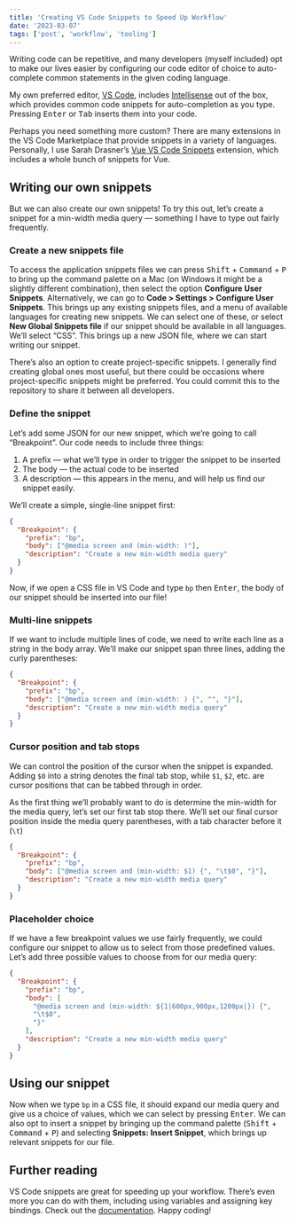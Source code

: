 ```yaml
---
title: 'Creating VS Code Snippets to Speed Up Workflow'
date: '2023-03-07'
tags: ['post', 'workflow', 'tooling']
---
```


Writing code can be repetitive, and many developers (myself included) opt to make our lives easier by configuring our code editor of choice to auto-complete common statements in the given coding language.

My own preferred editor, [VS Code](https://code.visualstudio.com), includes [Intellisense](https://code.visualstudio.com/docs/editor/intellisense) out of the box, which provides common code snippets for auto-completion as you type. Pressing <kbd>Enter</kbd> or <kbd>Tab</kbd> inserts them into your code.

Perhaps you need something more custom? There are many extensions in the VS Code Marketplace that provide snippets in a variety of languages. Personally, I use Sarah Drasner’s [Vue VS Code Snippets](https://marketplace.visualstudio.com/items?itemName=sdras.vue-vscode-snippets) extension, which includes a whole bunch of snippets for Vue.

## Writing our own snippets

But we can also create our own snippets! To try this out, let’s create a snippet for a min-width media query — something I have to type out fairly frequently.

### Create a new snippets file

To access the application snippets files we can press <kbd>Shift</kbd> + <kbd>Command</kbd> + <kbd>P</kbd> to bring up the command palette on a Mac (on Windows it might be a slightly different combination), then select the option **Configure User Snippets**. Alternatively, we can go to **Code > Settings > Configure User Snippets**. This brings up any existing snippets files, and a menu of available languages for creating new snippets. We can select one of these, or select **New Global Snippets file** if our snippet should be available in all languages. We’ll select “CSS”. This brings up a new JSON file, where we can start writing our snippet.

There’s also an option to create project-specific snippets. I generally find creating global ones most useful, but there could be occasions where project-specific snippets might be preferred. You could commit this to the repository to share it between all developers.

### Define the snippet

Let’s add some JSON for our new snippet, which we’re going to call “Breakpoint”. Our code needs to include three things:

1. A prefix — what we’ll type in order to trigger the snippet to be inserted
2. The body — the actual code to be inserted
3. A description — this appears in the menu, and will help us find our snippet easily.

We’ll create a simple, single-line snippet first:

```json
{
  "Breakpoint": {
    "prefix": "bp",
    "body": ["@media screen and (min-width: )"],
    "description": "Create a new min-width media query"
  }
}
```

Now, if we open a CSS file in VS Code and type `bp` then <kbd>Enter</kbd>, the body of our snippet should be inserted into our file!

### Multi-line snippets

If we want to include multiple lines of code, we need to write each line as a string in the body array. We’ll make our snippet span three lines, adding the curly parentheses:

```json
{
  "Breakpoint": {
    "prefix": "bp",
    "body": ["@media screen and (min-width: ) {", "", "}"],
    "description": "Create a new min-width media query"
  }
}
```

### Cursor position and tab stops

We can control the position of the cursor when the snippet is expanded. Adding `$0` into a string denotes the final tab stop, while `$1`, `$2`, etc. are cursor positions that can be tabbed through in order.

As the first thing we’ll probably want to do is determine the min-width for the media query, let’s set our first tab stop there. We’ll set our final cursor position inside the media query parentheses, with a tab character before it (`\t`)

```json
{
  "Breakpoint": {
    "prefix": "bp",
    "body": ["@media screen and (min-width: $1) {", "\t$0", "}"],
    "description": "Create a new min-width media query"
  }
}
```

### Placeholder choice

If we have a few breakpoint values we use fairly frequently, we could configure our snippet to allow us to select from those predefined values. Let’s add three possible values to choose from for our media query:

```json
{
  "Breakpoint": {
    "prefix": "bp",
    "body": [
      "@media screen and (min-width: ${1|600px,900px,1200px|}) {",
      "\t$0",
      "}"
    ],
    "description": "Create a new min-width media query"
  }
}
```

## Using our snippet

Now when we type `bp` in a CSS file, it should expand our media query and give us a choice of values, which we can select by pressing <kbd>Enter</kbd>. We can also opt to insert a snippet by bringing up the command palette (<kbd>Shift</kbd> + <kbd>Command</kbd> + <kbd>P</kbd>) and selecting **Snippets: Insert Snippet**, which brings up relevant snippets for our file.

## Further reading

VS Code snippets are great for speeding up your workflow. There’s even more you can do with them, including using variables and assigning key bindings. Check out the [documentation](https://code.visualstudio.com/docs/editor/userdefinedsnippets#_create-your-own-snippets). Happy coding!
